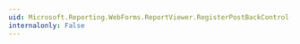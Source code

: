 ```yaml
---
uid: Microsoft.Reporting.WebForms.ReportViewer.RegisterPostBackControl(System.Web.UI.Control)
internalonly: False
---
```


